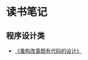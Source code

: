 # 读书笔记

## 程序设计类
* [《重构改善既有代码的设计》](https://github.com/yangbingqi155/ReadNotes/blob/master/Refactoring%20Improving%20The%20Design%20Of%20Existing%20Code.md)